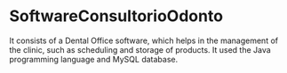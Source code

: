 # SoftwareConsultorioOdonto
It consists of a Dental Office software, which helps in the management of the clinic, such as scheduling and storage of products. It used the Java programming language and MySQL database.

